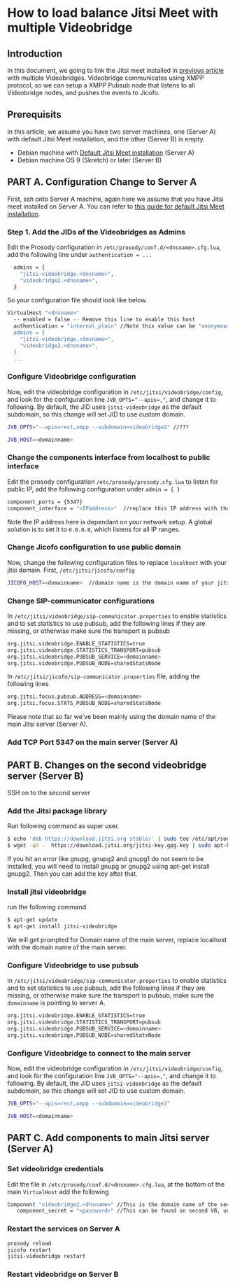 # How to load balance Jitsi Meet with multiple Videobridge

## Introduction
In this document, we going to link the Jitsi meet installed in [previous article](./README.md) with multiple Videobridges.
Videobridge communicates using XMPP protocol, so we can setup a XMPP Pubsub node that listens to all Videobridge nodes, and pushes the events to Jicofo.

## Prerequisits
In this article, we assume you have two server machines, one (Server A) with default Jitsi Meet installation, and the other (Server B) is empty.

- Debian machine with [Default Jitsi Meet installation](README.md) (Server A)
- Debian machine OS 9 (Skretch) or later  (Server B)

## PART A. Configuration Change to Server A 
First, ssh onto Server A machine, again here we assume that you have Jitsi meet installed on Server A. You can refer to [this guide for default Jitsi Meet installation](README.md).

### Step 1. Add the JIDs of the Videobridges as Admins
Edit the Prosody configuration in `/etc/prosody/conf.d/<dnsname>.cfg.lua`, add the following line under `authentication = ...`

```sh
  admins = {
    "jitsi-videobridge.<dnsname>",
    "videobridge2.<dnsname>",
  }
```
So your configuration file should look like below.
```sh
VirtualHost "<dnsname>"
  -- enabled = false -- Remove this line to enable this host
  authentication = "internal_plain" //Note this value can be "anonymous", if you haven't enabled authentication
  admins = {
    "jitsi-videobridge.<dnsname>",
    "videobridge2.<dnsname>",
  }
  ...
```

### Configure Videobridge configuration
Now, edit the videobridge configuration in `/etc/jitsi/videobridge/config`, and look for the configuration line `JVB_OPTS="--apis=,"`, and change it to following. By default, the JID uses `jitsi-videobridge` as the default subdomain, so this change will set JID to use custom domain.
```sh
JVB_OPTS="--apis=rest,xmpp --subdomain=videobridge2" //???

JVB_HOST=<domainname> 
```

### Change the components interface from localhost to public interface

Edit the prosody configuration `/etc/prosody/prosody.cfg.lua` to listen for public IP, add the following configuration under `admin = { }`
```sh
component_ports = {5347}
component_interface = "<IPaddress>"  //replace this IP address with the public IP of your main Jitsi Meet server (Server A)
```
Note the IP address here is dependant on your network setup. A global solution is to set it to `0.0.0.0`, which listens for all IP ranges.

### Change Jicofo configuration to use public domain
Now, change the following configuration files to replace `localhost` with your jitsi domain.
First, `/etc/jitsi/jicofo/config`
```sh
JICOFO_HOST=<domainname>  //domain name is the domain name of your jitsi server (Server A)
```

### Change SIP-communicator configurations
In `/etc/jitsi/videobridge/sip-communicator.properties` to enable statistics and to set statistics to use pubsub, add the following lines if they are missing, or otherwise make sure the transport is pubsub
```sh
org.jitsi.videobridge.ENABLE_STATISTICS=true
org.jitsi.videobridge.STATISTICS_TRANSPORT=pubsub
org.jitsi.videobridge.PUBSUB_SERVICE=<domainname>
org.jitsi.videobridge.PUBSUB_NODE=sharedStatsNode
```

In `/etc/jitsi/jicofo/sip-communicator.properties` file, adding the following lines
```sh
org.jitsi.focus.pubsub.ADDRESS=<domainname>
org.jitsi.focus.STATS_PUBSUB_NODE=sharedStatsNode
```

Please note that so far we've been mainly using the domain name of the main Jitsi server (Server A).

### Add TCP Port 5347 on the main server (Server A)

## PART B. Changes on the second videobridge server (Server B)
SSH on to the second server

### Add the Jitsi package library
Run following command as super user.
```sh
$ echo 'deb https://download.jitsi.org stable/' | sudo tee /etc/apt/sources.list.d/jitsi-stable.list
$ wget -qO -  https://download.jitsi.org/jitsi-key.gpg.key | sudo apt-key add -
```
If you hit an error like gnupg, gnupg2 and gnupg1 do not seem to be installed, you will need to install gnupg or gnupg2 using apt-get install gnupg2. Then you can add the key after that.

### Install jitsi videobridge 
run the following command
```sh
$ apt-get update
$ apt-get install jitsi-videobridge
```

We will get prompted for Domain name of the main server, replace localhost with the domain name of the main server.

### Configure Videobridge to use pubsub
in `/etc/jitsi/videobridge/sip-communicator.properties` to enable statistics and to set statistics to use pubsub, add the following lines if they are missing, or otherwise make sure the transport is pubsub, make sure the `domainname` is pointing to server A.
```sh
org.jitsi.videobridge.ENABLE_STATISTICS=true
org.jitsi.videobridge.STATISTICS_TRANSPORT=pubsub
org.jitsi.videobridge.PUBSUB_SERVICE=<domainname>
org.jitsi.videobridge.PUBSUB_NODE=sharedStatsNode
```

### Configure Videobridge to connect to the main server
Now, edit the videobridge configuration in `/etc/jitsi/videobridge/config`, and look for the configuration line `JVB_OPTS="--apis=,"`, and change it to following. By default, the JID uses `jitsi-videobridge` as the default subdomain, so this change will set JID to use custom domain.
```sh
JVB_OPTS="--apis=rest,xmpp --subdomain=videobridge2" 

JVB_HOST=<domainname> 
```

## PART C. Add components to main Jitsi server (Server A)

### Set videobridge credentials
Edit the file in `/etc/prosody/conf.d/<dnsname>.cfg.lua`, at the bottom of the main `VirtualHost` add the following
```sh
Component "videobridge2.<dnsname>" //This is the domain name of the second videobridge
   component_secret = "<password>" //This can be found on second VB, under /etc/jitsi/videobridge/config
```

### Restart the services on Server A
```sh
prosody reload
jicofo restart
jitsi-videobridge restart
```

### Restart videobridge on Server B
